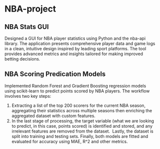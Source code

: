 # NBA-project

## NBA Stats GUI
Designed a GUI for NBA player statistics using Python and the nba-api library. The application presents comprehensive player data and game logs in a clean, intuitive design inspired by leading sport platforms. The tool provides advanced metrics and insights tailored for making improved betting decisions. 

## NBA Scoring Predication Models
Implemented Random Forest and Gradient Boosting regression models using scikit-learn to predict points scored by NBA players. The workflow involves two key steps:
1. Extracting a list of the top 200 scorers for the current NBA season, aggregating their statistics across multiple seasons then enriching the aggregated dataset with custom features. 
2. In the last stage of processing, the target variable (what we are looking to predict, in this case, points scored) is identified and stored, and any irrelevant features are removed from the dataset.  Lastly, the dataset is split into training and testing sets. Finally, both models are fitted and evaluated for accuracy using MAE, R^2 and other metrics.
